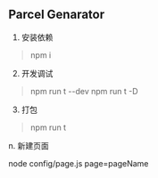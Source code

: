 ## Parcel Genarator

1. 安装依赖

> npm i

2. 开发调试

> npm run t --dev
> npm run t -D

3. 打包

> npm run t

n. 新建页面

node config/page.js page=pageName